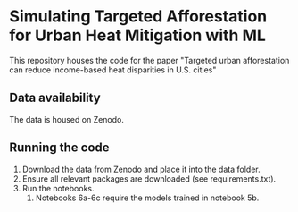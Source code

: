 # Simulating Targeted Afforestation for Urban Heat Mitigation with ML
This repository houses the code for the paper "Targeted urban afforestation can reduce income-based heat disparities in U.S. cities"

## Data availability
The data is housed on Zenodo.

## Running the code
1. Download the data from Zenodo and place it into the data folder.
2. Ensure all relevant packages are downloaded (see requirements.txt).
3. Run the notebooks.
   1. Notebooks 6a-6c require the models trained in notebook 5b.
